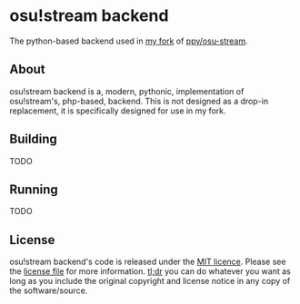 # osu!stream backend
The python-based backend used in [my fork](https://github.com/yo-ru/osu-stream) of [ppy/osu-stream](https://github.com/ppy/osu-stream).

## About
osu!stream backend is a, modern, pythonic, implementation of osu!stream's, php-based, backend. This is not designed as a drop-in replacement, it is specifically designed for use in my fork.

## Building
TODO

## Running
TODO

## License
osu!stream backend's code is released under the [MIT licence](https://opensource.org/license/MIT). Please see the [license file](https://github.com/yo-ru/osu-stream-backend/blob/main/LICENSE) for more information. [tl;dr](https://www.tldrlegal.com/license/mit-license) you can do whatever you want as long as you include the original copyright and license notice in any copy of the software/source.
